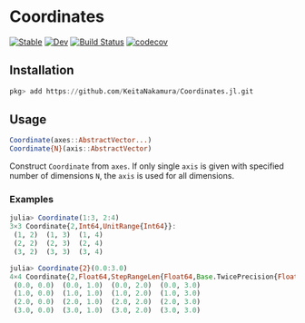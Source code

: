 # Coordinates

[![Stable](https://img.shields.io/badge/docs-stable-blue.svg)](https://KeitaNakamura.github.io/Coordinates.jl/stable)
[![Dev](https://img.shields.io/badge/docs-dev-blue.svg)](https://KeitaNakamura.github.io/Coordinates.jl/dev)
[![Build Status](https://github.com/KeitaNakamura/Coordinates.jl/workflows/CI/badge.svg)](https://github.com/KeitaNakamura/Coordinates.jl/actions)
[![codecov](https://codecov.io/gh/KeitaNakamura/Coordinates.jl/branch/main/graph/badge.svg?token=XHB3XP61IP)](https://codecov.io/gh/KeitaNakamura/Coordinates.jl)

## Installation

```julia
pkg> add https://github.com/KeitaNakamura/Coordinates.jl.git
```

## Usage

```julia
Coordinate(axes::AbstractVector...)
Coordinate{N}(axis::AbstractVector)
```

Construct `Coordinate` from `axes`.
If only single `axis` is given with specified number of dimensions `N`,
the `axis` is used for all dimensions.

### Examples

```julia
julia> Coordinate(1:3, 2:4)
3×3 Coordinate{2,Int64,UnitRange{Int64}}:
 (1, 2)  (1, 3)  (1, 4)
 (2, 2)  (2, 3)  (2, 4)
 (3, 2)  (3, 3)  (3, 4)

julia> Coordinate{2}(0.0:3.0)
4×4 Coordinate{2,Float64,StepRangeLen{Float64,Base.TwicePrecision{Float64},Base.TwicePrecision{Float64}}}:
 (0.0, 0.0)  (0.0, 1.0)  (0.0, 2.0)  (0.0, 3.0)
 (1.0, 0.0)  (1.0, 1.0)  (1.0, 2.0)  (1.0, 3.0)
 (2.0, 0.0)  (2.0, 1.0)  (2.0, 2.0)  (2.0, 3.0)
 (3.0, 0.0)  (3.0, 1.0)  (3.0, 2.0)  (3.0, 3.0)
```
